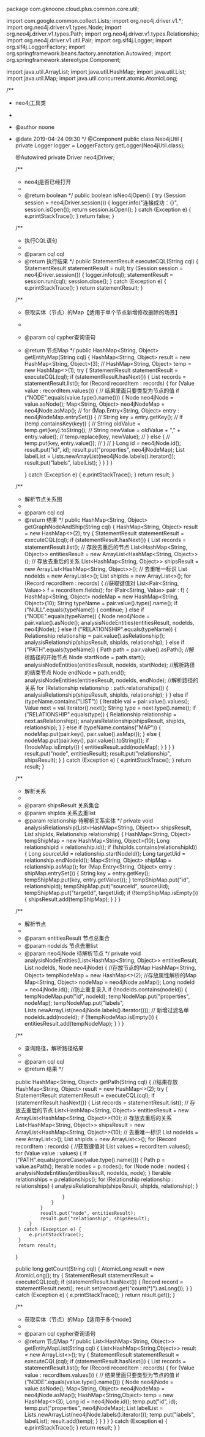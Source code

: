 package com.gknoone.cloud.plus.common.core.util;

import com.google.common.collect.Lists;
import org.neo4j.driver.v1.*;
import org.neo4j.driver.v1.types.Node;
import org.neo4j.driver.v1.types.Path;
import org.neo4j.driver.v1.types.Relationship;
import org.neo4j.driver.v1.util.Pair;
import org.slf4j.Logger;
import org.slf4j.LoggerFactory;
import org.springframework.beans.factory.annotation.Autowired;
import org.springframework.stereotype.Component;

import java.util.ArrayList;
import java.util.HashMap;
import java.util.List;
import java.util.Map;
import java.util.concurrent.atomic.AtomicLong;

/**
 * neo4j工具类
 *
 * @author noone
 * @date 2019-04-24 09:30
 */
@Component
public class Neo4jUtil {
    private Logger logger = LoggerFactory.getLogger(Neo4jUtil.class);

    @Autowired
    private Driver neo4jDriver;

    /**
     * neo4j是否已经打开
     *
     * @return boolean
     */
    public boolean isNeo4jOpen() {
        try (Session session = neo4jDriver.session()) {
            logger.info("连接成功：{}", session.isOpen());
            return session.isOpen();
        } catch (Exception e) {
            e.printStackTrace();
        }
        return false;
    }

    /**
     * 执行CQL语句
     *
     * @param cql cql
     * @return 执行结果
     */
    public StatementResult executeCQL(String cql) {
        StatementResult statementResult = null;
        try (Session session = neo4jDriver.session()) {
            logger.info(cql);
            statementResult = session.run(cql);
            session.close();
        } catch (Exception e) {
            e.printStackTrace();
        }
        return statementResult;
    }

    /**
     * 获取实体（节点）的Map【适用于单个节点新增修改删除的场景】
     *
     * @param cql cypher查询语句
     * @return 节点Map
     */
    public HashMap<String, Object> getEntityMap(String cql) {
        HashMap<String, Object> result = new HashMap<String, Object>(3);
//        HashMap<String, Object> temp = new HashMap<>(1);
        try {
            StatementResult statementResult = executeCQL(cql);
            if (statementResult.hasNext()) {
                List<Record> records = statementResult.list();
                for (Record recordItem : records) {
                    for (Value value : recordItem.values()) {
                        // 结果里面只要类型为节点的值
                        if ("NODE".equals(value.type().name())) {
                            Node neo4jNode = value.asNode();
                            Map<String, Object> neo4jNodeMap = neo4jNode.asMap();
//                            for (Map.Entry<String, Object> entry : neo4jNodeMap.entrySet()) {
//                                String key = entry.getKey();
//                                if (temp.containsKey(key)) {
//                                    String oldValue = temp.get(key).toString();
//                                    String newValue = oldValue + "," + entry.value();
//                                    temp.replace(key, newValue);
//                                } else {
//                                    temp.put(key, entry.value());
//                                }
//                            }
                            Long id = neo4jNode.id();
                            result.put("id", id);
                            result.put("properties", neo4jNodeMap);
                            List<String> labelList = Lists.newArrayList(neo4jNode.labels().iterator());
                            result.put("labels", labelList);
                        }
                    }
                }
            }

        } catch (Exception e) {
            e.printStackTrace();
        }
        return result;
    }

    /**
     * 解析节点关系图
     *
     * @param cql cql
     * @return 结果
     */
    public HashMap<String, Object> getGraphNodeAndShip(String cql) {
        HashMap<String, Object> result = new HashMap<>(2);
        try {
            StatementResult statementResult = executeCQL(cql);
            if (statementResult.hasNext()) {
                List<Record> records = statementResult.list();
                // 存放去重后的节点
                List<HashMap<String, Object>> entitiesResult = new ArrayList<HashMap<String, Object>>();
                // 存放去重后的关系
                List<HashMap<String, Object>> shipsResult = new ArrayList<HashMap<String, Object>>();
                // 去重唯一标识
                List<Long> nodeIds = new ArrayList<>();
                List<Long> shipIds = new ArrayList<>();
                for (Record recordItem : records) {
                    //获取键值对
                    List<Pair<String, Value>> f = recordItem.fields();
                    for (Pair<String, Value> pair : f) {
                        HashMap<String, Object> nodeMap = new HashMap<String, Object>(10);
                        String typeName = pair.value().type().name();
                        if ("NULL".equals(typeName)) {
                            continue;
                        } else if ("NODE".equals(typeName)) {
                            Node neo4jNode = pair.value().asNode();
                            analysisNodeEntities(entitiesResult, nodeIds, neo4jNode);
                        } else if ("RELATIONSHIP".equals(typeName)) {
                            Relationship relationship = pair.value().asRelationship();
                            analysisRelationship(shipsResult, shipIds, relationship);
                        } else if ("PATH".equals(typeName)) {
                            Path path = pair.value().asPath();
                            //解析路径的开始节点
                            Node startNode = path.start();
                            analysisNodeEntities(entitiesResult, nodeIds, startNode);
                            //解析路径的结束节点
                            Node endNode = path.end();
                            analysisNodeEntities(entitiesResult, nodeIds, endNode);
                            //解析路径的关系
                            for (Relationship relationship : path.relationships()) {
                                analysisRelationship(shipsResult, shipIds, relationship);
                            }
                        } else if (typeName.contains("LIST")) {
                            Iterable<Value> val = pair.value().values();
                            Value next = val.iterator().next();
                            String type = next.type().name();
                            if ("RELATIONSHIP".equals(type)) {
                                Relationship relationship = next.asRelationship();
                                analysisRelationship(shipsResult, shipIds, relationship);
                            }
                        } else if (typeName.contains("MAP")) {
                            nodeMap.put(pair.key(), pair.value().asMap());
                        } else {
                            nodeMap.put(pair.key(), pair.value().toString());
                            if (!nodeMap.isEmpty()) {
                                entitiesResult.add(nodeMap);
                            }
                        }
                    }
                }
                result.put("node", entitiesResult);
                result.put("relationship", shipsResult);
            }
        } catch (Exception e) {
            e.printStackTrace();
        }
        return result;
    }

    /**
     * 解析关系
     *
     * @param shipsResult  关系集合
     * @param shipIds      关系去重list
     * @param relationship 待解析关系实体
     */
    private void analysisRelationship(List<HashMap<String, Object>> shipsResult, List<Long> shipIds, Relationship relationship) {
        HashMap<String, Object> tempShipMap = new HashMap<String, Object>(10);
        Long relationshipId = relationship.id();
        if (!shipIds.contains(relationshipId)) {
            Long sourceUid = relationship.startNodeId();
            Long targetUid = relationship.endNodeId();
            Map<String, Object> shipMap = relationship.asMap();
            for (Map.Entry<String, Object> entry : shipMap.entrySet()) {
                String key = entry.getKey();
                tempShipMap.put(key, entry.getValue());
            }
            tempShipMap.put("id", relationshipId);
            tempShipMap.put("sourceId", sourceUid);
            tempShipMap.put("targetId", targetUid);
            if (!tempShipMap.isEmpty()) {
                shipsResult.add(tempShipMap);
            }
        }
    }

    /**
     * 解析节点
     *
     * @param entitiesResult 节点总集合
     * @param nodeIds        节点去重list
     * @param neo4jNode      待解析节点
     */
    private void analysisNodeEntities(List<HashMap<String, Object>> entitiesResult, List<Long> nodeIds, Node neo4jNode) {
        //存放节点的Map
        HashMap<String, Object> tempNodeMap = new HashMap<>(2);
        //存放属性解析的Map
        Map<String, Object> nodeMap = neo4jNode.asMap();
        Long nodeId = neo4jNode.id();
        //防止重复录入
        if (!nodeIds.contains(nodeId)) {
            tempNodeMap.put("id", nodeId);
            tempNodeMap.put("properties", nodeMap);
            tempNodeMap.put("labels", Lists.newArrayList(neo4jNode.labels().iterator()));
            // 新增过滤名单
            nodeIds.add(nodeId);
            if (!tempNodeMap.isEmpty()) {
                entitiesResult.add(tempNodeMap);
            }
        }
    }

    /**
     * 查询路径，解析路径结果
     *
     * @param cql cql
     * @return 结果
     */

    public HashMap<String, Object> getPath(String cql) {
        //结果存放
        HashMap<String, Object> result = new HashMap<>(2);
        try {
            StatementResult statementResult = executeCQL(cql);
            if (statementResult.hasNext()) {
                List<Record> records = statementResult.list();
                // 存放去重后的节点
                List<HashMap<String, Object>> entitiesResult = new ArrayList<HashMap<String, Object>>(10);
                // 存放去重后的关系
                List<HashMap<String, Object>> shipsResult = new ArrayList<HashMap<String, Object>>(10);
                // 去重唯一标识
                List<Long> nodeIds = new ArrayList<>();
                List<Long> shipIds = new ArrayList<>();
                for (Record recordItem : records) {
                    //获取键值对
                    List<Value> values = recordItem.values();
                    for (Value value : values) {
                        if ("PATH".equalsIgnoreCase(value.type().name())) {
                            Path p = value.asPath();
                            Iterable<Node> nodes = p.nodes();
                            for (Node node : nodes) {
                                analysisNodeEntities(entitiesResult, nodeIds, node);
                            }
                            Iterable<Relationship> relationships = p.relationships();
                            for (Relationship relationship : relationships) {
                                analysisRelationship(shipsResult, shipIds, relationship);
                            }

                        }
                    }
                }
                result.put("node", entitiesResult);
                result.put("relationship", shipsResult);
            }
        } catch (Exception e) {
            e.printStackTrace();
        }
        return result;
    }

    public long getCount(String cql) {
        AtomicLong result = new AtomicLong();
        try {
            StatementResult statementResult = executeCQL(cql);
            if (statementResult.hasNext()) {
               Record record = statementResult.next();
              result.set(record.get("count(*)").asLong());
            }
        } catch (Exception e) {
            e.printStackTrace();
        }
        return result.get();
    }

    /**
     * 获取实体（节点）的Map【适用于多个node】
     *
     * @param cql cypher查询语句
     * @return 节点Map
     */
    public List<HashMap<String, Object>> getEntityMapList(String cql) {
        List<HashMap<String,Object>> result = new ArrayList<>();
        try {
            StatementResult statementResult = executeCQL(cql);
            if (statementResult.hasNext()) {
                List<Record> records = statementResult.list();
                for (Record recordItem : records) {
                    for (Value value : recordItem.values()) {
                        // 结果里面只要类型为节点的值
                        if ("NODE".equals(value.type().name())) {
                            Node neo4jNode = value.asNode();
                            Map<String, Object> neo4jNodeMap = neo4jNode.asMap();
                            HashMap<String,Object> temp = new HashMap<>(3);
                            Long id = neo4jNode.id();
                            temp.put("id", id);
                            temp.put("properties", neo4jNodeMap);
                            List<String> labelList = Lists.newArrayList(neo4jNode.labels().iterator());
                            temp.put("labels", labelList);
                            result.add(temp);
                        }
                    }
                }
            }
        } catch (Exception e) {
            e.printStackTrace();
        }
        return result;
    }
}
